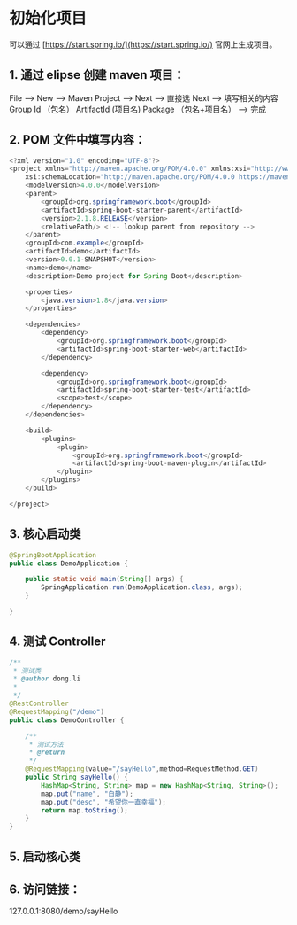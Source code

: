 # 初始化项目

可以通过 [https://start.spring.io/](https://start.spring.io/) 官网上生成项目。

## 1. 通过 elipse 创建 maven 项目：

File --&gt; New --&gt; Maven Project --&gt; Next --&gt; 直接选 Next --&gt; 填写相关的内容 Group Id （包名） ArtifactId \(项目名\) Package （包名+项目名） --&gt; 完成

## 2. POM 文件中填写内容：

```java
<?xml version="1.0" encoding="UTF-8"?>
<project xmlns="http://maven.apache.org/POM/4.0.0" xmlns:xsi="http://www.w3.org/2001/XMLSchema-instance"
    xsi:schemaLocation="http://maven.apache.org/POM/4.0.0 https://maven.apache.org/xsd/maven-4.0.0.xsd">
    <modelVersion>4.0.0</modelVersion>
    <parent>
        <groupId>org.springframework.boot</groupId>
        <artifactId>spring-boot-starter-parent</artifactId>
        <version>2.1.8.RELEASE</version>
        <relativePath/> <!-- lookup parent from repository -->
    </parent>
    <groupId>com.example</groupId>
    <artifactId>demo</artifactId>
    <version>0.0.1-SNAPSHOT</version>
    <name>demo</name>
    <description>Demo project for Spring Boot</description>

    <properties>
        <java.version>1.8</java.version>
    </properties>

    <dependencies>
        <dependency>
            <groupId>org.springframework.boot</groupId>
            <artifactId>spring-boot-starter-web</artifactId>
        </dependency>

        <dependency>
            <groupId>org.springframework.boot</groupId>
            <artifactId>spring-boot-starter-test</artifactId>
            <scope>test</scope>
        </dependency>
    </dependencies>

    <build>
        <plugins>
            <plugin>
                <groupId>org.springframework.boot</groupId>
                <artifactId>spring-boot-maven-plugin</artifactId>
            </plugin>
        </plugins>
    </build>

</project>
```

## 3. 核心启动类

```java
@SpringBootApplication
public class DemoApplication {

    public static void main(String[] args) {
        SpringApplication.run(DemoApplication.class, args);
    }

}
```

## 4. 测试 Controller

```java
/**
 * 测试类
 * @author dong.li
 *
 */
@RestController
@RequestMapping("/demo")
public class DemoController {

    /**
     * 测试方法
     * @return
     */
    @RequestMapping(value="/sayHello",method=RequestMethod.GET)
    public String sayHello() {
        HashMap<String, String> map = new HashMap<String, String>();
        map.put("name", "白静");
        map.put("desc", "希望你一直幸福");
        return map.toString();
    }
}
```

## 5. 启动核心类

## 6. 访问链接：

127.0.0.1:8080/demo/sayHello

